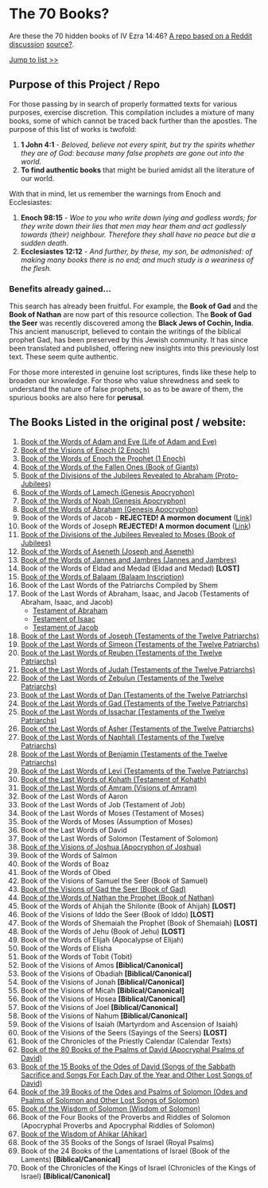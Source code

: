 # The 70 Books?

Are these the 70 hidden books of IV Ezra 14:46? [A repo based on a Reddit discussion](https://www.reddit.com/r/trueearthscience/comments/1bicrij/are_these_the_70_hidden_books_of_iv_ezra_1446/) [source?](https://web.archive.org/web/20221116184359/https://orthodoxessenejudaism.wordpress.com/2016/04/25/the-70-apocrypha-books-of-ezra/comment-page-1/). 

[Jump to list >>](#the-books-listed-in-the-original-post--website)

## Purpose of this Project / Repo

For those passing by in search of properly formatted texts for various purposes, exercise discretion. This compilation includes a mixture of many books, some of which cannot be traced back further than the apostles. The purpose of this list of works is twofold:

1. **1 John 4:1** - _Beloved, believe not every spirit, but try the spirits whether they are of God: because many false prophets are gone out into the world._
2. **To find authentic books** that might be buried amidst all the literature of our world.

With that in mind, let us remember the warnings from Enoch and Ecclesiastes:

1. **Enoch 98:15** - _Woe to you who write down lying and godless words; for they write down their lies that men may hear them and act godlessly towards (their) neighbour. Therefore they shall have no peace but die a sudden death._
2. **Ecclesiastes 12:12** - _And further, by these, my son, be admonished: of making many books there is no end; and much study is a weariness of the flesh._

### Benefits already gained...

This search has already been fruitful. For example, the **Book of Gad** and the **Book of Nathan** are now part of this resource collection. The **Book of Gad the Seer** was recently discovered among the **Black Jews of Cochin, India**. This ancient manuscript, believed to contain the writings of the biblical prophet Gad, has been preserved by this Jewish community. It has since been translated and published, offering new insights into this previously lost text. These seem quite authentic. 

For those more interested in genuine lost scriptures, finds like these help to broaden our knowledge. For those who value shrewdness and seek to understand the nature of false prophets, so as to be aware of them, the spurious books are also here for **perusal**.


## The Books Listed in the original post / website:
1. [Book of the Words of Adam and Eve (Life of Adam and Eve)](https://github.com/LeoBlanchette/the_70_books/tree/main/copied_texts/adam-and-eve)
3. [Book of the Visions of Enoch (2 Enoch)](https://github.com/LeoBlanchette/the_70_books/tree/main/copied_texts/2-enoch)
5. [Book of the Words of Enoch the Prophet (1 Enoch)](https://github.com/LeoBlanchette/the_70_books/tree/main/copied_texts/1-enoch)
7. [Book of the Words of the Fallen Ones (Book of Giants)](https://github.com/LeoBlanchette/the_70_books/tree/main/copied_texts/_book_of_giants)
9. [Book of the Divisions of the Jubilees Revealed to Abraham (Proto-Jubilees)](https://github.com/LeoBlanchette/the_70_books/tree/main/copied_texts/jubilees)
11. [Book of the Words of Lamech (Genesis Apocryphon)](https://github.com/LeoBlanchette/the_70_books/tree/main/copied_texts/_genesis_apocryphon)
13. [Book of the Words of Noah (Genesis Apocryphon)](https://github.com/LeoBlanchette/the_70_books/tree/main/copied_texts/_genesis_apocryphon)
15. [Book of the Words of Abraham (Genesis Apocryphon)](https://github.com/LeoBlanchette/the_70_books/tree/main/copied_texts/_genesis_apocryphon)
17. Book of the Words of Jacob - **REJECTED! A mormon document** ([Link](https://github.com/LeoBlanchette/the_70_books/tree/main/copied_texts/_book_of_the_words_of_jacob))
18. Book of the Words of Joseph **REJECTED! A mormon document** ([Link](https://github.com/LeoBlanchette/the_70_books/tree/main/copied_texts/_book_of_the_words_of_joseph))
19. [Book of the Divisions of the Jubilees Revealed to Moses (Book of Jubilees)](https://github.com/LeoBlanchette/the_70_books/tree/main/copied_texts/jubilees)
20. [Book of the Words of Aseneth (Joseph and Aseneth)](https://github.com/LeoBlanchette/the_70_books/tree/main/copied_texts/_joseph_and_asenath)
21. [Book of the Words of Jannes and Jambres (Jannes and Jambres)](https://github.com/LeoBlanchette/the_70_books/tree/main/copied_texts/_jannes_and_jambres)
22. Book of the Words of Eldad and Medad (Eldad and Medad) **[LOST]**
23. [Book of the Words of Balaam (Balaam Inscription)](https://www.sefaria.org/sheets/191651.8?lang=bi)
24. Book of the Last Words of the Patriarchs Compiled by Shem
25. Book of the Last Words of Abraham, Isaac, and Jacob (Testaments of Abraham, Isaac, and Jacob)
     - [Testament of Abraham](https://github.com/LeoBlanchette/the_70_books/tree/main/copied_texts/_testament_of_abraham)
     - [Testament of Isaac](https://github.com/LeoBlanchette/the_70_books/tree/main/copied_texts/_testament_of_isaac)
     - [Testament of Jacob](https://github.com/LeoBlanchette/the_70_books/tree/main/copied_texts/_the_testament_of_jacob)
26. [Book of the Last Words of Joseph (Testaments of the Twelve Patriarchs)](https://github.com/LeoBlanchette/the_70_books/tree/main/copied_texts/the-testaments-of-the-twelve-patriarchs)
27. [Book of the Last Words of Simeon (Testaments of the Twelve Patriarchs)](https://github.com/LeoBlanchette/the_70_books/tree/main/copied_texts/the-testaments-of-the-twelve-patriarchs)
28. [Book of the Last Words of Reuben (Testaments of the Twelve Patriarchs)](https://github.com/LeoBlanchette/the_70_books/tree/main/copied_texts/the-testaments-of-the-twelve-patriarchs)
29. [Book of the Last Words of Judah (Testaments of the Twelve Patriarchs)](https://github.com/LeoBlanchette/the_70_books/tree/main/copied_texts/the-testaments-of-the-twelve-patriarchs)
30. [Book of the Last Words of Zebulun (Testaments of the Twelve Patriarchs)](https://github.com/LeoBlanchette/the_70_books/tree/main/copied_texts/the-testaments-of-the-twelve-patriarchs)
31. [Book of the Last Words of Dan (Testaments of the Twelve Patriarchs)](https://github.com/LeoBlanchette/the_70_books/tree/main/copied_texts/the-testaments-of-the-twelve-patriarchs)
32. [Book of the Last Words of Gad (Testaments of the Twelve Patriarchs)](https://github.com/LeoBlanchette/the_70_books/tree/main/copied_texts/the-testaments-of-the-twelve-patriarchs)
33. [Book of the Last Words of Issachar (Testaments of the Twelve Patriarchs)](https://github.com/LeoBlanchette/the_70_books/tree/main/copied_texts/the-testaments-of-the-twelve-patriarchs)
34. [Book of the Last Words of Asher (Testaments of the Twelve Patriarchs)](https://github.com/LeoBlanchette/the_70_books/tree/main/copied_texts/the-testaments-of-the-twelve-patriarchs)
35. [Book of the Last Words of Naphtali (Testaments of the Twelve Patriarchs)](https://github.com/LeoBlanchette/the_70_books/tree/main/copied_texts/the-testaments-of-the-twelve-patriarchs)
36. [Book of the Last Words of Benjamin (Testaments of the Twelve Patriarchs)](https://github.com/LeoBlanchette/the_70_books/tree/main/copied_texts/the-testaments-of-the-twelve-patriarchs)
37. [Book of the Last Words of Levi (Testaments of the Twelve Patriarchs)](https://github.com/LeoBlanchette/the_70_books/tree/main/copied_texts/the-testaments-of-the-twelve-patriarchs)
38. [Book of the Last Words of Kohath (Testament of Kohath)](https://github.com/LeoBlanchette/the_70_books/tree/main/copied_texts/_testament_of_kohath)
39. [Book of the Last Words of Amram (Visions of Amram)](https://pseudepigrapha.org/docs/text/Amram)
40. Book of the Last Words of Aaron
41. Book of the Last Words of Job (Testament of Job)
42. Book of the Last Words of Moses (Testament of Moses)
43. Book of the Words of Moses (Assumption of Moses)
44. Book of the Last Words of David
45. Book of the Last Words of Solomon (Testament of Solomon)
46. [Book of the Visions of Joshua (Apocryphon of Joshua)](https://github.com/LeoBlanchette/the_70_books/tree/main/copied_texts/_apocryphon_of_joshua)
47. Book of the Words of Salmon
48. Book of the Words of Boaz
49. Book of the Words of Obed
50. Book of the Visions of Samuel the Seer (Book of Samuel)
51. [Book of the Visions of Gad the Seer (Book of Gad)](https://github.com/LeoBlanchette/the_70_books/tree/main/copied_texts/_gad_the_seer)
52. [Book of the Words of Nathan the Prophet (Book of Nathan)](https://github.com/LeoBlanchette/the_70_books/tree/main/copied_texts/_the_book_of_nathan_the_prophet)
53. Book of the Words of Ahijah the Shilonite (Book of Ahijah) **[LOST]**
54. Book of the Visions of Iddo the Seer (Book of Iddo) **[LOST]**
55. Book of the Words of Shemaiah the Prophet (Book of Shemaiah) **[LOST]**
56. Book of the Words of Jehu (Book of Jehu) **[LOST]**
57. Book of the Words of Elijah (Apocalypse of Elijah)
58. Book of the Words of Elisha
59. Book of the Words of Tobit (Tobit)
60. Book of the Visions of Amos **[Biblical/Canonical]**
61. Book of the Visions of Obadiah **[Biblical/Canonical]**
62. Book of the Visions of Jonah **[Biblical/Canonical]**
63. Book of the Visions of Micah **[Biblical/Canonical]**
64. Book of the Visions of Hosea **[Biblical/Canonical]**
65. Book of the Visions of Joel **[Biblical/Canonical]**
66. Book of the Visions of Nahum **[Biblical/Canonical]**
67. Book of the Visions of Isaiah (Martyrdom and Ascension of Isaiah)
68. Book of the Visions of the Seers (Sayings of the Seers) **[LOST]**
69. Book of the Chronicles of the Priestly Calendar (Calendar Texts)
70. [Book of the 80 Books of the Psalms of David (Apocryphal Psalms of David)](https://github.com/LeoBlanchette/the_70_books/tree/main/copied_texts/_five_psalms_of_david)
71. [Book of the 15 Books of the Odes of David (Songs of the Sabbath Sacrifice and Songs For Each Day of the Year and Other Lost Songs of David)](https://github.com/LeoBlanchette/the_70_books/tree/main/copied_texts/_songs_of_the_sabbath_sacrifice)
72. [Book of the 39 Books of the Odes and Psalms of Solomon (Odes and Psalms of Solomon and Other Lost Songs of Solomon)](https://github.com/LeoBlanchette/the_70_books/tree/main/copied_texts/_the_odes_of_solomon)
73. [Book of the Wisdom of Solomon (Wisdom of Solomon)](https://github.com/LeoBlanchette/the_70_books/tree/main/copied_texts/wisdom)
74. Book of the Four Books of the Proverbs and Riddles of Solomon (Apocryphal Proverbs and Apocryphal Riddles of Solomon)
75. [Book of the Wisdom of Ahikar (Ahikar)](https://github.com/LeoBlanchette/the_70_books/tree/main/copied_texts/_book_of_the_wisdom_of_ahikar)
76. Book of the 35 Books of the Songs of Israel (Royal Psalms)
77. Book of the 24 Books of the Lamentations of Israel (Book of the Laments) **[Biblical/Canonical]**
78. Book of the Chronicles of the Kings of Israel (Chronicles of the Kings of Israel) **[Biblical/Canonical]**

